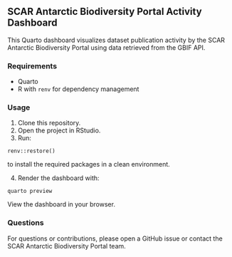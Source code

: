 ## SCAR Antarctic Biodiversity Portal Activity Dashboard

This Quarto dashboard visualizes dataset publication activity by the SCAR Antarctic Biodiversity Portal using data retrieved from the GBIF API.

### Requirements

-   Quarto
-   R with `renv` for dependency management

### Usage

1. Clone this repository.
2. Open the project in RStudio.
3. Run:

```
renv::restore()
```

to install the required packages in a clean environment.

4. Render the dashboard with:

```
quarto preview
```

View the dashboard in your browser.


### Questions

For questions or contributions, please open a GitHub issue or contact the SCAR Antarctic Biodiversity Portal team.
